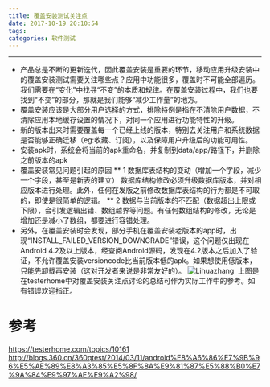 ```yaml
---
title: 覆盖安装测试关注点
date: 2017-10-19 20:10:54
tags:
categories: 软件测试
---
```

---
* 产品总是不断的更新迭代，因此覆盖安装是重要的环节，移动应用升级安装中的覆盖安装测试需要关注哪些点？应用中功能很多，覆盖时不可能全部遍历。我们需要在“变化”中找寻“不变”的本质和规律。在覆盖安装过程中，我们也要找到“不变”的部分，那就是我们能够“减少工作量”的地方。
* 覆盖安装应该是大部分用户选择的方式，排除特例是指在不清除用户数据，不清除应用本地缓存设置的情况下，对同一个应用进行功能特性的升级。
* 新的版本出来时需要覆盖每一个已经上线的版本，特别去关注用户和系统数据是否能够正确迁移（eg:收藏、订阅），以及保障用户升级后的功能可用性。
*  安装apk时，系统会将当前的apk重命名，并复制到data/app/路径下，并删除之前版本的apk
* 覆盖安装常见问题引起的原因
 ** 1  数据库表结构的变动（增加一个字段，减少一个字段，甚至是新表的建立）
数据库结构修改必须升级数据库版本，并对相应版本进行处理。此外，任何在发版之前修改数据库表结构的行为都是不可取的，即使是很简单的逻辑。
** 2  数据与当前版本的不匹配（数据超出上限或下限），会引发逻辑出错、数组越界等问题。有任何数组结构的修改，无论是增加还是减小了数组，都要进行容错处理。
* 另外，在覆盖安装时会发现，部分手机在覆盖安装老版本的app时，出现“INSTALL_FAILED_VERSION_DOWNGRADE”错误，这个问题仅出现在Android 4.2及以上版本，经查阅Android源码，发现在4.2版本之后加入了验证，不允许覆盖安装versioncode比当前版本低的apk。如果想使用低版本，只能先卸载再安装（这对开发者来说是非常友好的）。
![[Lihuazhang](https://testerhome.com/Lihuazhang) ](http://upload-images.jianshu.io/upload_images/4975863-b3c68e3969071d21.png?imageMogr2/auto-orient/strip%7CimageView2/2/w/1240)
上图是在testerhome中对覆盖安装关注点讨论的总结可作为实际工作中的参考。如有错误欢迎指正。
# 参考
https://testerhome.com/topics/10161
http://blogs.360.cn/360qtest/2014/03/11/android%E8%A6%86%E7%9B%96%E5%AE%89%E8%A3%85%E5%8F%8A%E9%81%87%E5%88%B0%E7%9A%84%E9%97%AE%E9%A2%98/